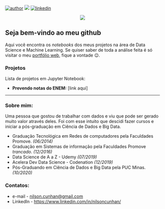 [![author](https://img.shields.io/badge/Author-Nilson_Cunha-red.svg)](https://nilsoncunha.github.io/portfolioweb/) 
[![](https://img.shields.io/badge/Python-3.7+-blue.svg)](https://www.python.org/downloads/) 
[![linkedin](https://img.shields.io/badge/LinkedIn-Nilson_Cunha-gren.svg)](https://www.linkedin.com/in/nilsoncunhan)

<p align="center">
  <img src="https://dl.dropbox.com/s/c12px0x9rz3l060/home_lg.jpg?dl=0" >
</p>

## Seja bem-vindo ao meu github

Aqui você encontra os *notebooks* dos meus projetos na área de Data Science e Machine Learning. Se quiser saber de toda a análise feita é só visitar o meu [portfólio web](https://nilsoncunha.github.io/portfolioweb/), fique a vontade :wink:.

### Projetos
Lista de projetos em Jupyter Notebook:

* **Prevendo notas do ENEM:** [link aqui]

---

### Sobre mim:

Uma pessoa que gostou de trabalhar com dados e viu que pode ser gerado muito valor através deles. Foi com esse intuito que descidi fazer cursos e iniciar a pós-graduação em Ciência de Dados e Big Data.

* Graduação Tecnológica em Redes de computadores pela Faculdades Promove. _(06/2014)_
* Graduação em Sistemas de informação pela Faculdades Promove *trancado*. _(12/2016)_
* Data Science de A a Z - Udemy _(07/2019)_
* Acelera Dev Data Science - Codenation _(12/2019)_
* Pós-Graduando em Ciência de Dados e Big Data pela PUC Minas. _(10/2020)_

### Contatos:
* e-mail - nilson.cunhan@gmail.com
* LinkedIn - https://www.linkedin.com/in/nilsoncunhan/
